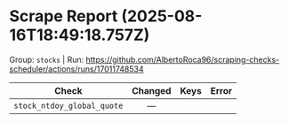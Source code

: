 # Scrape Report (2025-08-16T18:49:18.757Z)

Group: `stocks`  |  Run: https://github.com/AlbertoRoca96/scraping-checks-scheduler/actions/runs/17011748534

| Check | Changed | Keys | Error |
|---|:---:|:--|:--|
| `stock_ntdoy_global_quote` | — |  |  |
